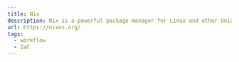 ```yaml
---
title: Nix
description: Nix is a powerful package manager for Linux and other Unix-like operating systems. Can be used to declaratively manage software packages, dependencies and system configurations.
url: https://nixos.org/
tags:
  - workflow
  - IaC
---
```

